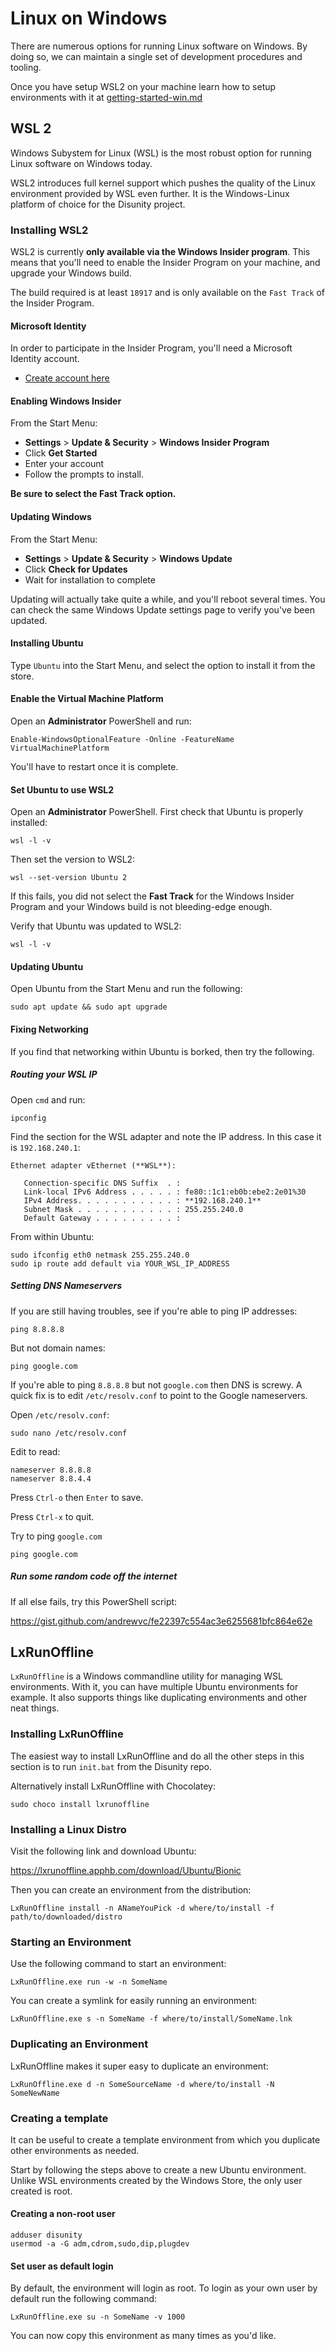 # Linux on Windows

There are numerous options for running Linux software on Windows. By doing so, we can maintain a single set of development procedures and tooling.

Once you have setup WSL2 on your machine learn how to setup environments with it at [getting-started-win.md](getting-started-win.md)


## WSL 2

Windows Subystem for Linux (WSL) is the most robust option for running Linux software on Windows today.

WSL2 introduces full kernel support which pushes the quality of the Linux environment provided by WSL even further. It is the Windows-Linux platform of choice for the Disunity project.

### Installing WSL2

WSL2 is currently **only available via the Windows Insider program**. This means that you'll need to enable the Insider Program on your machine, and upgrade your Windows build.

The build required is at least `18917` and is only available on the `Fast Track` of the Insider Program.

#### Microsoft Identity

In order to participate in the Insider Program, you'll need a Microsoft Identity account. 

- [Create account here](https://insider.windows.com/oauthinsider?error=msa_signup&state=12345)


#### Enabling Windows Insider

From the Start Menu: 

- **Settings** > **Update & Security** > **Windows Insider Program**
- Click **Get Started**
- Enter your account
- Follow the prompts to install. 

**Be sure to select the Fast Track option.**

#### Updating Windows

From the Start Menu:

- **Settings** > **Update & Security** > **Windows Update**
- Click **Check for Updates**
- Wait for installation to complete

Updating will actually take quite a while, and you'll reboot several times. You can check the same Windows Update settings page to verify you've been updated.

#### Installing Ubuntu

Type `Ubuntu` into the Start Menu, and select the option to install it from the store.

#### Enable the Virtual Machine Platform

Open an **Administrator** PowerShell and run:

```
Enable-WindowsOptionalFeature -Online -FeatureName VirtualMachinePlatform
```

You'll have to restart once it is complete.

#### Set Ubuntu to use WSL2

Open an **Administrator** PowerShell. First check that Ubuntu is properly installed:

```
wsl -l -v
```

Then set the version to WSL2:

```
wsl --set-version Ubuntu 2
```

If this fails, you did not select the **Fast Track** for the Windows Insider Program and your Windows build is not bleeding-edge enough.

Verify that Ubuntu was updated to WSL2:

```
wsl -l -v
```

#### Updating Ubuntu

Open Ubuntu from the Start Menu and run the following:

```
sudo apt update && sudo apt upgrade
```

#### Fixing Networking

If you find that networking within Ubuntu is borked, then try the following.

##### Routing your WSL IP

Open `cmd` and run:

```
ipconfig
```

Find the section for the WSL adapter and note the IP address. In this case it is `192.168.240.1`:

```
Ethernet adapter vEthernet (**WSL**):

   Connection-specific DNS Suffix  . :
   Link-local IPv6 Address . . . . . : fe80::1c1:eb0b:ebe2:2e01%30
   IPv4 Address. . . . . . . . . . . : **192.168.240.1**
   Subnet Mask . . . . . . . . . . . : 255.255.240.0
   Default Gateway . . . . . . . . . :
```

From within Ubuntu:

```
sudo ifconfig eth0 netmask 255.255.240.0
sudo ip route add default via YOUR_WSL_IP_ADDRESS
```

##### Setting DNS Nameservers

If you are still having troubles, see if you're able to ping IP addresses:

```
ping 8.8.8.8
```

But not domain names:

```
ping google.com
````

If you're able to ping `8.8.8.8` but not `google.com` then DNS is screwy. A quick fix is to edit `/etc/resolv.conf` to point to the Google nameservers.

Open `/etc/resolv.conf`:

```
sudo nano /etc/resolv.conf
```

Edit to read:

```
nameserver 8.8.8.8
nameserver 8.8.4.4
```

Press `Ctrl-o` then `Enter` to save.

Press `Ctrl-x` to quit.

Try to ping `google.com`

```
ping google.com
```

##### Run some random code off the internet

If all else fails, try this PowerShell script:

https://gist.github.com/andrewvc/fe22397c554ac3e6255681bfc864e62e


## LxRunOffline

`LxRunOffline` is a Windows commandline utility for managing WSL environments. With it, you can have multiple Ubuntu environments for example. It also supports things like duplicating environments and other neat things.

### Installing LxRunOffline

The easiest way to install LxRunOffline and do all the other steps in this section is to run `init.bat` from the Disunity repo.

Alternatively install LxRunOffline with Chocolatey:

```
sudo choco install lxrunoffline
```

### Installing a Linux Distro

Visit the following link and download Ubuntu:

https://lxrunoffline.apphb.com/download/Ubuntu/Bionic

Then you can create an environment from the distribution:

```
LxRunOffline install -n ANameYouPick -d where/to/install -f path/to/downloaded/distro
```

### Starting an Environment

Use the following command to start an environment:

```
LxRunOffline.exe run -w -n SomeName
```

You can create a symlink for easily running an environment:

```
LxRunOffline.exe s -n SomeName -f where/to/install/SomeName.lnk
```

### Duplicating an Environment

LxRunOffline makes it super easy to duplicate an environment:

```
LxRunOffline.exe d -n SomeSourceName -d where/to/install -N SomeNewName
```

### Creating a template

It can be useful to create a template environment from which you duplicate other environments as needed.

Start by following the steps above to create a new Ubuntu environment. Unlike WSL environments created by the Windows Store, the only user created is root.

#### Creating a non-root user

```
adduser disunity
usermod -a -G adm,cdrom,sudo,dip,plugdev
```

#### Set user as default login

By default, the environment will login as root. To login as your own user by default run the following command:

```
LxRunOffline.exe su -n SomeName -v 1000
```

You can now copy this environment as many times as you'd like.